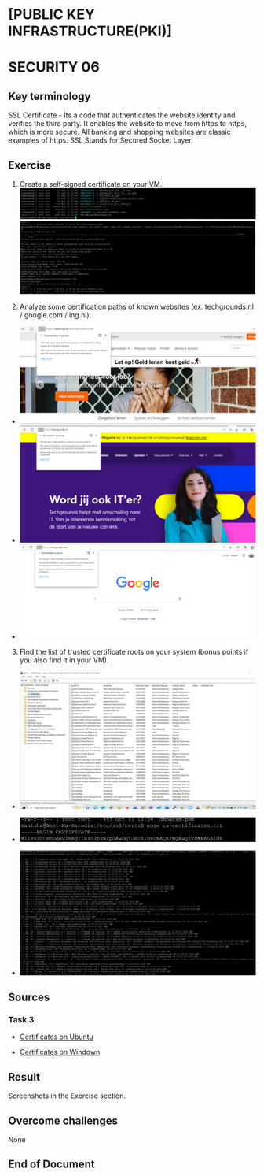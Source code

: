 

# [PUBLIC KEY INFRASTRUCTURE(PKI)]
# SECURITY 06 

## Key terminology
SSL Certificate - Its a code that authenticates the website identity and verifies the third party. It enables the website to move from https to https, which is more secure. All banking and shopping websites are classic examples of https. SSL Stands for Secured Socket Layer.
  
## Exercise

1. Create a self-signed certificate on your VM.  
![Certificate created in VM](https://github.com/Techgrounds-Cloud-9/cloud-9-MBarodia/blob/7c514c1c7848a1f377fea5e136cae8d1d1e8eacb/00_includes/03_Security/SEC06/SEC06-CERT.PNG)  
![Key creted in VM](https://github.com/Techgrounds-Cloud-9/cloud-9-MBarodia/blob/7c514c1c7848a1f377fea5e136cae8d1d1e8eacb/00_includes/03_Security/SEC06/SEC06-KEY.PNG)

2. Analyze some certification paths of known websites (ex. techgrounds.nl / google.com / ing.nl).
* ![ING](https://github.com/Techgrounds-Cloud-9/cloud-9-MBarodia/blob/7c514c1c7848a1f377fea5e136cae8d1d1e8eacb/00_includes/03_Security/SEC06/SEC06-ING_Cert.PNG)  
* ![TECHGROUNDS](https://github.com/Techgrounds-Cloud-9/cloud-9-MBarodia/blob/291fc99b13c88c88bc5933bafa4f1cb3634a9477/00_includes/03_Security/SEC06/SEC06-Techgrounds-Cert.PNG)
* ![GOOGLE](https://github.com/Techgrounds-Cloud-9/cloud-9-MBarodia/blob/7c514c1c7848a1f377fea5e136cae8d1d1e8eacb/00_includes/03_Security/SEC06/SEC06-Google_Cert.PNG)


3. Find the list of trusted certificate roots on your system (bonus points if you also find it in your VM).

* ![Trusted Certificates roots on windows machine](https://github.com/Techgrounds-Cloud-9/cloud-9-MBarodia/blob/291fc99b13c88c88bc5933bafa4f1cb3634a9477/00_includes/03_Security/SEC06/SEC06-TRUSTED-CERT-ROOTS-WIN.PNG)

* ![Trusted Certificates roots on Ubuntu](https://github.com/Techgrounds-Cloud-9/cloud-9-MBarodia/blob/291fc99b13c88c88bc5933bafa4f1cb3634a9477/00_includes/03_Security/SEC06/SEC06-CERT-VM-BONUS.PNG)
* ![Trusted Certificates roots on Ubuntu -Details](https://github.com/Techgrounds-Cloud-9/cloud-9-MBarodia/blob/291fc99b13c88c88bc5933bafa4f1cb3634a9477/00_includes/03_Security/SEC06/SEC06-CERT-VM-BONUS1.PNG)



## Sources
### Task 3
* [Certificates on Ubuntu](https://betterstack.com/community/questions/how-to-list-all-available-ca-ssl-certificates-on-ubuntu/)

* [Certificates on Windown](https://learn.microsoft.com/en-us/answers/questions/389018/what-is-the-default-root-ca-list-in-windows-10-by.html)

## Result

Screenshots in the Exercise section.

## Overcome challenges

None


## End of Document







